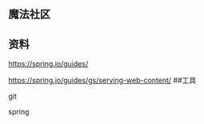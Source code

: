 ## 魔法社区
## 资料
https://spring.io/guides/

https://spring.io/guides/gs/serving-web-content/
##工具

git

spring

